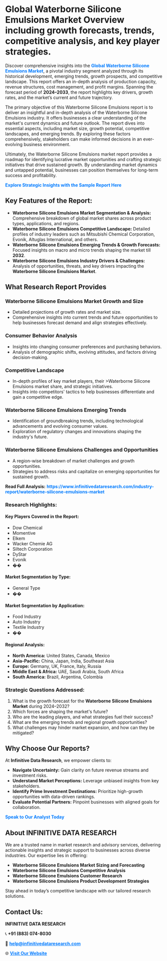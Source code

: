 <h1>Global Waterborne Silicone Emulsions Market Overview including growth forecasts, trends, competitive analysis, and key player strategies.</h1>
<p>
Discover comprehensive insights into the 
<a href="https://www.infinitivedataresearch.com/industry-report/waterborne-silicone-emulsions-market" rel="dofollow" style="color: #007BFF; text-decoration: none;"><strong>Global Waterborne Silicone Emulsions Market</strong></a>, a pivotal industry segment analyzed through its historical development, emerging trends, growth prospects, and competitive landscape. This report offers an in-depth analysis of production capacity, revenue structures, cost management, and profit margins. Spanning the forecast period of <strong>2024–2033</strong>, the report highlights key drivers, growth rates, and the market’s current and future trajectory.
</p>
<p>
The primary objective of this Waterborne Silicone Emulsions report is to deliver an insightful and in-depth analysis of the Waterborne Silicone Emulsions industry. It offers businesses a clear understanding of the market's current dynamics and future outlook. The report dives into essential aspects, including market size, growth potential, competitive landscapes, and emerging trends. By exploring these factors comprehensively, stakeholders can make informed decisions in an ever-evolving business environment.
</p>
<p>
Ultimately, the Waterborne Silicone Emulsions market report provides a roadmap for identifying lucrative market opportunities and crafting strategic initiatives that drive sustained growth. By understanding market dynamics and untapped potential, businesses can position themselves for long-term success and profitability.
</p>
<p>
<a href="https://www.infinitivedataresearch.com/request-sample/reportId=108185" style="color: #007BFF; text-decoration: none;"><strong>Explore Strategic Insights with the Sample Report Here</strong></a>
</p>

<h2>Key Features of the Report:</h2>
<ul>
<li><strong>Waterborne Silicone Emulsions Market Segmentation & Analysis:</strong> Comprehensive breakdown of global market shares across product types, applications, and regions.</li>
<li><strong>Waterborne Silicone Emulsions Competitive Landscape:</strong> Detailed profiles of industry leaders such as Mitsubishi Chemical Corporation, Evonik, Altuglas International, and others.</li>
<li><strong>Waterborne Silicone Emulsions Emerging Trends & Growth Forecasts:</strong> Focused insights on macro and micro trends shaping the market till <strong>2032</strong>.</li>
<li><strong>Waterborne Silicone Emulsions Industry Drivers & Challenges:</strong> Analysis of opportunities, threats, and key drivers impacting the <strong>Waterborne Silicone Emulsions Market</strong>.</li>
</ul>

<h2>What Research Report Provides</h2>
<h3>Waterborne Silicone Emulsions Market Growth and Size</h3>
<ul>
<li>Detailed projections of growth rates and market size.</li>
<li>Comprehensive insights into current trends and future opportunities to help businesses forecast demand and align strategies effectively.</li>
</ul>

<h3>Consumer Behavior Analysis</h3>
<ul>
<li>Insights into changing consumer preferences and purchasing behaviors.</li>
<li>Analysis of demographic shifts, evolving attitudes, and factors driving decision-making.</li>
</ul>

<h3>Competitive Landscape</h3>
<ul>
<li>In-depth profiles of key market players, their >Waterborne Silicone Emulsions market share, and strategic initiatives.</li>
<li>Insights into competitors' tactics to help businesses differentiate and gain a competitive edge.</li>
</ul>

<h3>Waterborne Silicone Emulsions Emerging Trends</h3>
<ul>
<li>Identification of groundbreaking trends, including technological advancements and evolving consumer values.</li>
<li>Exploration of regulatory changes and innovations shaping the industry's future.</li>
</ul>

<h3>Waterborne Silicone Emulsions Challenges and Opportunities</h3>
<ul>
<li>A region-wise breakdown of market challenges and growth opportunities.</li>
<li>Strategies to address risks and capitalize on emerging opportunities for sustained growth.</li>
</ul>
<p><strong>Read Full Analysis:</strong> <a href="https://www.infinitivedataresearch.com/industry-report/waterborne-silicone-emulsions-market" rel="dofollow" style="color: #007BFF; text-decoration: none;"><strong>https://www.infinitivedataresearch.com/industry-report/waterborne-silicone-emulsions-market</strong></a></p>
<h3>Research Highlights:</h3>
<h4>Key Players Covered in the Report:</h4>
<ul><li>Dow Chemical</li><li>Momentive</li><li>Elkem</li><li>Wacker Chemie AG</li><li>Siltech Corporation</li><li>DyStar</li><li>Evonik</li><li>��</li></ul>
<h4>Market Segmentation by Type:</h4>
<ul><li>General Type</li><li>��</li></ul>
<h4>Market Segmentation by Application:</h4>
<ul><li>Food Industry</li><li>Auto Industry</li><li>Textile Industry</li><li>��</li></ul>

<h4>Regional Analysis:</h4>
<ul>
<li><strong>North America:</strong> United States, Canada, Mexico</li>
<li><strong>Asia-Pacific:</strong> China, Japan, India, Southeast Asia</li>
<li><strong>Europe:</strong> Germany, UK, France, Italy, Russia</li>
<li><strong>Middle East & Africa:</strong> UAE, Saudi Arabia, South Africa</li>
<li><strong>South America:</strong> Brazil, Argentina, Colombia</li>
</ul>

<h3>Strategic Questions Addressed:</h3>
<ol>
<li>What is the growth forecast for the <strong>Waterborne Silicone Emulsions Market</strong> during 2024–2032?</li>
<li>Which forces are shaping the market's future?</li>
<li>Who are the leading players, and what strategies fuel their success?</li>
<li>What are the emerging trends and regional growth opportunities?</li>
<li>What challenges may hinder market expansion, and how can they be mitigated?</li>
</ol>

<h2>Why Choose Our Reports?</h2>
<p>At <strong>Infinitive Data Research</strong>, we empower clients to:</p>
<ul>
<li><strong>Navigate Uncertainty:</strong> Gain clarity on future revenue streams and investment risks.</li>
<li><strong>Understand Market Perceptions:</strong> Leverage unbiased insights from key stakeholders.</li>
<li><strong>Identify Prime Investment Destinations:</strong> Prioritize high-growth opportunities with data-driven rankings.</li>
<li><strong>Evaluate Potential Partners:</strong> Pinpoint businesses with aligned goals for collaboration.</li>
</ul>
<p><a href="https://www.infinitivedataresearch.com/industry-report/waterborne-silicone-emulsions-market" rel="dofollow" style="color: #007BFF; text-decoration: none;"><strong>Speak to Our Analyst Today</strong></a></p>

<h2>About INFINITIVE DATA RESEARCH</h2>
<p>We are a trusted name in market research and advisory services, delivering actionable insights and strategic support to businesses across diverse industries. Our expertise lies in offering:</p>
<ul>
<li><strong>Waterborne Silicone Emulsions Market Sizing and Forecasting</strong></li>
<li><strong>Waterborne Silicone Emulsions Competitive Analysis</strong></li>
<li><strong>Waterborne Silicone Emulsions Customer Research</strong></li>
<li><strong>Waterborne Silicone Emulsions Product Development Strategies</strong></li>
</ul>
<p>Stay ahead in today’s competitive landscape with our tailored research solutions.</p>

<h2>Contact Us:</h2>
<p><strong>INFINITIVE DATA RESEARCH</strong></p>
<p>📞 <strong>+91 (883) 074-8030</strong></p>
<p>📧 <strong><a href="mailto:help@infinitivedataresearch.com" style="color: #007BFF;">help@infinitivedataresearch.com</a></strong></p>
<p>🌐 <strong><a href="https://www.infinitivedataresearch.com" rel="dofollow" style="color: #007BFF;">Visit Our Website</a></strong></p>